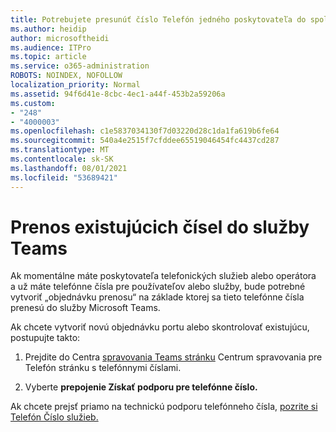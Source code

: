 ```yaml
---
title: Potrebujete presunúť číslo Telefón jedného poskytovateľa do spoločnosti Microsoft?
ms.author: heidip
author: microsoftheidi
ms.audience: ITPro
ms.topic: article
ms.service: o365-administration
ROBOTS: NOINDEX, NOFOLLOW
localization_priority: Normal
ms.assetid: 94f6d41e-8cbc-4ec1-a44f-453b2a59206a
ms.custom:
- "248"
- "4000003"
ms.openlocfilehash: c1e5837034130f7d03220d28c1da1fa619b6fe64
ms.sourcegitcommit: 540a4e2515f7cfddee65519046454fc4437cd287
ms.translationtype: MT
ms.contentlocale: sk-SK
ms.lasthandoff: 08/01/2021
ms.locfileid: "53689421"
---
```

# <a name="port-existing-numbers-to-teams"></a>Prenos existujúcich čísel do služby Teams

Ak momentálne máte poskytovateľa telefonických služieb alebo operátora a už máte telefónne čísla pre používateľov alebo služby, bude potrebné vytvoriť „objednávku prenosu“ na základe ktorej sa tieto telefónne čísla prenesú do služby Microsoft Teams.  

Ak chcete vytvoriť novú objednávku portu alebo skontrolovať existujúcu, postupujte takto: 

1. Prejdite do Centra [spravovania Teams stránku](https://admin.teams.microsoft.com/phone-numbers) Centrum spravovania pre Telefón stránku s telefónnymi číslami. 

1. Vyberte **prepojenie Získať podporu pre telefónne číslo.** 

Ak chcete prejsť priamo na technickú podporu telefónneho čísla, [pozrite si Telefón Číslo služieb.](https://pstnsd.powerappsportals.com/)  